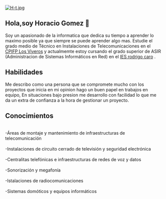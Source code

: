 [![H-t.jpg](https://i.postimg.cc/m2MdC77R/H-t.jpg)](https://postimg.cc/qzJXdhmZ)
## Hola,soy Horacio Gomez 👋
Soy un apasionado de la informatica que dedica su tiempo a aprender lo maximo posible ya que siempre se puede aprender algo mas.
Estudie el grado medio de Técnico en Instalaciones de Telecomunicaciones en el [CPIFP Los Viveros](https://cpifplosviveros.es/) y actualmemte estoy cursando el grado superior de ASIR (Administracion de Sistemas Informáticos en Red) en el [IES rodrigo caro](https://blogsaverroes.juntadeandalucia.es/iesrodrigocaro/)
.
## Habilidades
Me describo como una persona que se compromete mucho con los proyectos que inicia en mi opinion hago un buen papel en trabajos en equipo,
En situaciones bajo presion me desarrollo con facilidad lo que me da un extra de confianza a la hora de gestionar un proyecto.
## Conocimientos
<br>-Áreas de montaje y mantenimiento de infraestructuras de telecomunicación</br>
<br>-Instalaciones de circuito cerrado de televisión y seguridad electrónica</br>
<br>-Centralitas telefónicas e infraestructuras de redes de voz y datos</br>
<br>-Sonorización y megafonía </br>
<br>-Istalaciones de radiocomunicaciones</br>
<br>-Sistemas domóticos y equipos informáticos</br>




